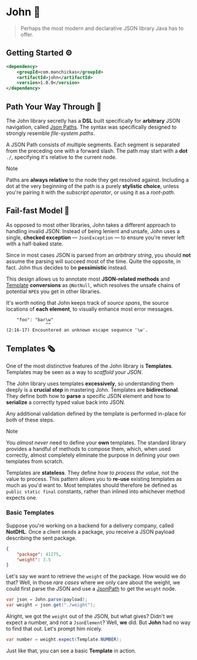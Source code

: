 # John 👴

> Perhaps the most modern and declarative JSON library Java has to offer.

## Getting Started ⚙️

```xml
<dependency>
    <groupId>com.manchickas</groupId>
    <artifactId>john</artifactId>
    <version>1.0.0</version>
</dependency>
```

## Path Your Way Through 👣

The John library secretly has a **DSL** built specifically for **arbitrary** JSON navigation, called [Json Paths](./src/main/java/com/manchickas/john/path/JsonPath.java).
The syntax was specifically designed to strongly resemble _file-system paths_.

A JSON Path consists of multiple segments. Each segment is separated from the preceding one with a forward slash.
The path may start with a **dot** `./`, specifying it's relative to the current node.

> [!NOTE]
> Paths are **always relative** to the node they get resolved against.
> Including a dot at the very beginning of the path is a purely **stylistic choice**, unless you're pairing it with the _subscript operator_, or using it as a _root-path_.

## Fail-fast Model 🧨

As opposed to most other libraries, John takes a different approach to handling invalid JSON.
Instead of being lenient and unsafe, John uses a single, **checked exception** — `JsonException` — to ensure you're never left with a half-baked state.

Since in most cases JSON is parsed from an _arbitrary string_, you should **not** assume the parsing will succeed most of the time.
Quite the opposite, in fact. John thus decides to be **pessimistic** instead.

This design allows us to annotate most **JSON-related methods** and [Template](#templates) **conversions** as `@NotNull`, which resolves the unsafe chains of potential `NPE`s you get in other libraries.

It's worth noting that John keeps track of _source spans_, the source locations of **each element**, to visually enhance most error messages.

```
    "foo": "bar\w"
               ^^
(2:16-17) Encountered an unknown escape sequence '\w'.
```

## Templates 🗞️

One of the most distinctive features of the John library is **Templates**. Templates may be seen as a way to _scaffold your JSON_.

The John library uses templates **excessively**, so understanding them deeply is a **crucial step** in mastering John.
Templates are **bidirectional**. They define both how to **parse** a specific JSON element and how to **serialize** a correctly typed value back into JSON.

Any additional validation defined by the template is performed in-place for both of these steps.

> [!NOTE]
> You _almost never_ need to define your **own** templates. The standard library provides a handful of methods to compose
> them, which, when used correctly, almost completely eliminate the purpose in defining your own templates from scratch.

Templates are **stateless**. They define _how to process the value_, not the value to process. This pattern allows you to **re-use** existing templates
as much as you'd want to. Most templates should therefore be defined as `public static final` constants, rather than inlined into whichever method expects one.

### Basic Templates

Suppose you're working on a backend for a delivery company, called **NotDHL**. Once a client sends a package, you receive a JSON payload describing the sent package.

```json
{
    "package": 41275,
    "weight": 3.5
}
```

Let's say we want to retrieve the `weight` of the package. How would we do that? Well, in those _rare cases_ where we only care about the weight, we could first parse the JSON and use a [JsonPath](#path-your-way-through) to get the `weight` node.

```java
var json = John.parse(payload);
var weight = json.get("./weight");
```

Alright, we got the `weight` out of the JSON, but what gives? Didn't we expect a number, and not a `JsonElement`? Well, **we** did. But **John** had no way to find that out. Let's prompt him nicely. 

```java
var number = weight.expect(Template.NUMBER);
```

Just like that, you can see a basic **Template** in action.


